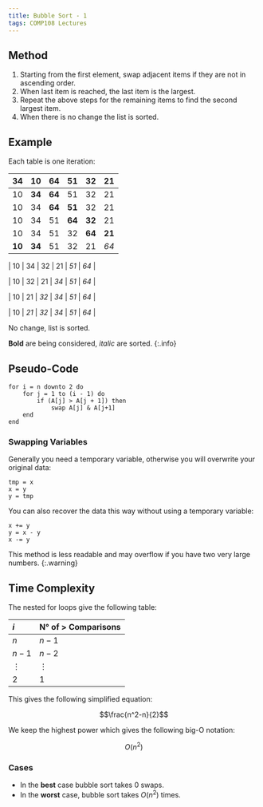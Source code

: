```yaml
---
title: Bubble Sort - 1
tags: COMP108 Lectures
---
```

## Method

1. Starting from the first element, swap adjacent items if they are not in ascending order.
1. When last item is reached, the last item is the largest.
1. Repeat the above steps for the remaining items to find the second largest item.
1. When there is no change the list is sorted.

## Example
Each table is one iteration:

| **34** | **10** | 64 | 51 | 32 | 21 |
| :-: | :-: | :-: | :-: | :-: | :-: |
| 10 | **34** | **64** | 51 | 32 | 21 |
| 10 | 34 | **64** | **51** | 32 | 21 |
| 10 | 34 | 51 | **64** | **32** | 21 |
| 10 | 34 | 51 | 32 | **64** | **21** |
| **10** | **34** | 51 | 32 | 21 | *64* |

| 10 | 34 | 32 | 21 | *51* | *64* |

| 10 | 32 | 21 | *34* | *51* | *64* |

| 10 | 21 | *32* | *34* | *51* | *64* |

| 10 | *21* | *32* | *34* | *51* | *64* |

No change, list is sorted.

**Bold** are being considered, *italic* are sorted.
{:.info}

## Pseudo-Code

```
for i = n downto 2 do
	for j = 1 to (i - 1) do
		if (A[j] > A[j + 1]) then
			swap A[j] & A[j+1]
	end
end
```

### Swapping Variables
Generally you need a temporary variable, otherwise you will overwrite your original data:

```
tmp = x
x = y
y = tmp
```

You can also recover the data this way without using a temporary variable:

```
x += y
y = x - y
x -= y
```

This method is less readable and may overflow if you have two very large numbers.
{:.warning}

## Time Complexity
The nested for loops give the following table:

| $i$ | N° of > Comparisons |
| :-- | :-- |
| $n$ | $n-1$ |
| $n-1$ | $n-2$ |
| $\vdots$ | $\vdots$ |
| 2 | 1 |

This gives the following simplified equation:

$$\frac{n^2-n}{2}$$

We keep the highest power which gives the following big-O notation:

$$O(n^2)$$

### Cases

* In the **best** case bubble sort takes 0 swaps.
* In the **worst** case, bubble sort takes $O(n^2)$ times.